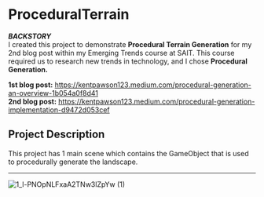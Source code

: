 # ProceduralTerrain
***BACKSTORY***  
I created this project to demonstrate **Procedural Terrain Generation** for my 2nd blog post within my Emerging Trends course at SAIT. This course required us to research new trends in technology, and I chose **Procedural Generation.**

**1st blog post:**  https://kentpawson123.medium.com/procedural-generation-an-overview-1b054a0f8d41  
**2nd blog post:** https://kentpawson123.medium.com/procedural-generation-implementation-d9472d053cef

## Project Description ##
This project has 1 main scene which contains the GameObject that is used to procedurally generate the landscape.

--- 

![1_l-PNOpNLFxaA2TNw3lZpYw (1)](https://user-images.githubusercontent.com/58745400/117553153-0e8b3680-b00d-11eb-892e-13918325280f.png)

